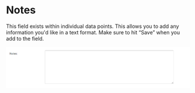 # Notes

This field exists within individual data points. This allows you to add any information you'd like in a text format. Make sure to hit “Save” when you add to the field.

![](../../.gitbook/assets/screen-shot-2019-09-11-at-8.02.09-am.png)


